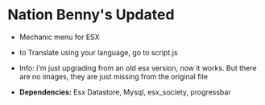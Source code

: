 # Nation Benny's Updated
- Mechanic menu for ESX
- to Translate using your language, go to script.js 
- Info: i'm just upgrading from an old esx version, now it works. But there are no images, they are just missing from the original file

- **Dependencies:** Esx Datastore, Mysql, esx_society, progressbar
